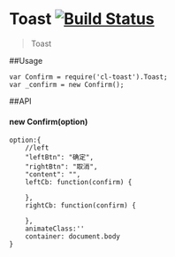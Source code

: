 Toast [![Build Status](https://travis-ci.org/devWayne/Toast.svg?branch=master)](https://travis-ci.org/devWayne/Toast)
============
> Toast 

##Usage

```
var Confirm = require('cl-toast').Toast;
var _confirm = new Confirm();
```

##API

#### new Confirm(option)

```
option:{
    //left
    "leftBtn": "确定",
    "rightBtn": "取消",
    "content": "",
    leftCb: function(confirm) {

    },
    rightCb: function(confirm) {
	
    },
    animateClass:''
    container: document.body
}

```

